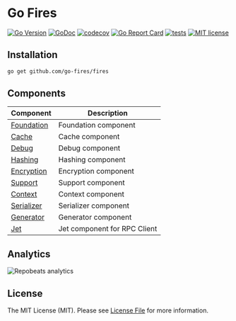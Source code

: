 # Go Fires

[![Go Version](https://badgen.net/github/release/go-fires/fires/stable)](https://github.com/go-fires/fires/releases)
[![GoDoc](https://pkg.go.dev/badge/github.com/go-fires/fires)](https://pkg.go.dev/github.com/go-fires/fires)
[![codecov](https://codecov.io/gh/go-fires/fires/branch/master/graph/badge.svg?token=5TWGQ9DIRU)](https://codecov.io/gh/go-fires/fires)
[![Go Report Card](https://goreportcard.com/badge/github.com/go-fires/fires)](https://goreportcard.com/report/github.com/go-fires/fires)
[![tests](https://github.com/go-fires/fires/actions/workflows/go.yml/badge.svg)](https://github.com/go-fires/fires/actions/workflows/go.yml)
[![MIT license](https://img.shields.io/badge/license-MIT-brightgreen.svg)](https://opensource.org/licenses/MIT)

## Installation

```bash
go get github.com/go-fires/fires
```

## Components

| Component                  | Description                  |
|----------------------------|------------------------------|
| [Foundation](./foundation) | Foundation component         |
| [Cache](./cache)           | Cache component              |
| [Debug](./debug)           | Debug component              |
| [Hashing](./hashing)       | Hashing component            |
| [Encryption](./encryption) | Encryption component         |
| [Support](./support)       | Support component            |
| [Context](./context)       | Context component            |
| [Serializer](./serializer) | Serializer component         |
| [Generator](./generator)   | Generator component          |
| [Jet](./jet)               | Jet component for RPC Client |


## Analytics

![Repobeats analytics](https://repobeats.axiom.co/api/embed/9919360081b7e54c93a1c983ac95ffc344d35815.svg "Repobeats analytics image")

## License

The MIT License (MIT). Please see [License File](LICENSE) for more information.